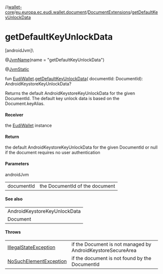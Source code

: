 //[wallet-core](../../../index.md)/[eu.europa.ec.eudi.wallet.document](../index.md)/[DocumentExtensions](index.md)/[getDefaultKeyUnlockData](get-default-key-unlock-data.md)

# getDefaultKeyUnlockData

[androidJvm]\

@[JvmName](https://kotlinlang.org/api/latest/jvm/stdlib/kotlin.jvm/-jvm-name/index.html)(name =
&quot;getDefaultKeyUnlockData&quot;)

@[JvmStatic](https://kotlinlang.org/api/latest/jvm/stdlib/kotlin.jvm/-jvm-static/index.html)

fun [EudiWallet](../../eu.europa.ec.eudi.wallet/-eudi-wallet/index.md).[getDefaultKeyUnlockData](get-default-key-unlock-data.md)(
documentId: DocumentId): AndroidKeystoreKeyUnlockData?

Returns the default AndroidKeystoreKeyUnlockData for the given DocumentId. The default key unlock
data is based on the Document.keyAlias.

#### Receiver

the [EudiWallet](../../eu.europa.ec.eudi.wallet/-eudi-wallet/index.md) instance

#### Return

the default AndroidKeystoreKeyUnlockData for the given DocumentId or null if the document requires
no user authentication

#### Parameters

androidJvm

|            |                                |
|------------|--------------------------------|
| documentId | the DocumentId of the document |

#### See also

|                              |
|------------------------------|
| AndroidKeystoreKeyUnlockData |
| Document                     |

#### Throws

|                                                                                                                     |                                                             |
|---------------------------------------------------------------------------------------------------------------------|-------------------------------------------------------------|
| [IllegalStateException](https://kotlinlang.org/api/latest/jvm/stdlib/kotlin/-illegal-state-exception/index.html)    | if the Document is not managed by AndroidKeystoreSecureArea |
| [NoSuchElementException](https://kotlinlang.org/api/latest/jvm/stdlib/kotlin/-no-such-element-exception/index.html) | if the document is not found by the DocumentId              |
